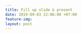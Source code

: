 ```yaml
---
title: Fill up slide & present
date: 2019-09-03 22:06:00 +07:00
feature-img: 
layout: post
---
```


